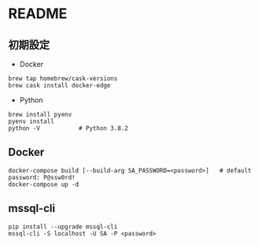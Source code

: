 # README

## 初期設定
- Docker
```
brew tap homebrew/cask-versions
brew cask install docker-edge
```

- Python
```
brew install pyenv
pyenv install
python -V           # Python 3.8.2
```

## Docker
```
docker-compose build [--build-arg SA_PASSWORD=<password>]   # default password: P@ssw0rd!
docker-compose up -d
```

## mssql-cli
```
pip install --upgrade mssql-cli
mssql-cli -S localhost -U SA -P <password>
```
